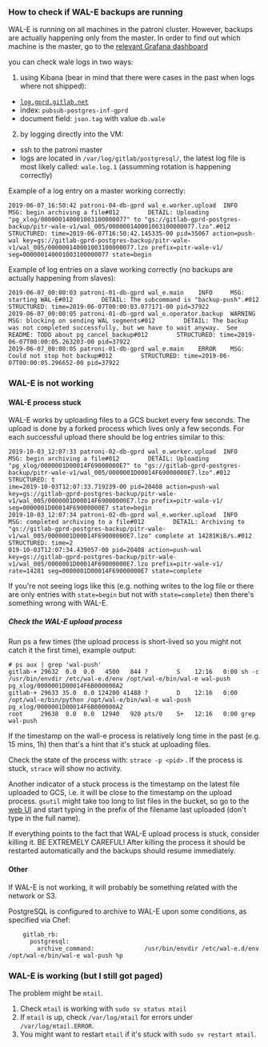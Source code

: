 ### How to check if WAL-E backups are running

WAL-E is running on all machines in the patroni cluster. However, backups are actually happening only from the master. In order to find out which machine is the master, go to the [relevant Grafana dashboard](https://dashboards.gitlab.net/d/000000244/postgresql-replication-overview?orgId=1)

you can check wale logs in two ways:
1. using Kibana (bear in mind that there were cases in the past when logs where not shipped):
  - [`log.gprd.gitlab.net`](log.gprd.gitlab.net)
  - index: `pubsub-postgres-inf-gprd`
  - document field: `json.tag` with value `db.wale`
2. by logging directly into the VM:
  - ssh to the patroni master
  - logs are located in `/var/log/gitlab/postgresql/`, the latest log file is most likely called: `wale.log.1` (assumming rotation is happening correctly)


Example of a log entry on a master working correctly:
```
2019-06-07_16:50:42 patroni-04-db-gprd wal_e.worker.upload  INFO     MSG: begin archiving a file#012        DETAIL: Uploading "pg_xlog/000000140001003100000077" to "gs://gitlab-gprd-postgres-backup/pitr-wale-v1/wal_005/000000140001003100000077.lzo".#012        STRUCTURED: time=2019-06-07T16:50:42.145335-00 pid=35067 action=push-wal key=gs://gitlab-gprd-postgres-backup/pitr-wale-v1/wal_005/000000140001003100000077.lzo prefix=pitr-wale-v1/ seg=000000140001003100000077 state=begin
```

Example of log entries on a slave working correctly (no backups are actually happening from slaves):
```
2019-06-07_00:00:03 patroni-01-db-gprd wal_e.main    INFO     MSG: starting WAL-E#012        DETAIL: The subcommand is "backup-push".#012        STRUCTURED: time=2019-06-07T00:00:03.077171-00 pid=37922
2019-06-07_00:00:05 patroni-01-db-gprd wal_e.operator.backup  WARNING  MSG: blocking on sending WAL segments#012        DETAIL: The backup was not completed successfully, but we have to wait anyway.  See README: TODO about pg_cancel_backup#012        STRUCTURED: time=2019-06-07T00:00:05.263203-00 pid=37922
2019-06-07_00:00:05 patroni-01-db-gprd wal_e.main    ERROR    MSG: Could not stop hot backup#012        STRUCTURED: time=2019-06-07T00:00:05.296652-00 pid=37922
```

### WAL-E is not working

#### WAL-E process stuck ####

WAL-E works by uploading files to a GCS bucket every few seconds. The upload is done by a forked process which lives only a few seconds. For each successful upload there should be log entries similar to this:
```
2019-10-03_12:07:33 patroni-02-db-gprd wal_e.worker.upload  INFO     MSG: begin archiving a file#012        DETAIL: Uploading "pg_xlog/0000001D00014F69000000E7" to "gs://gitlab-gprd-postgres-backup/pitr-wale-v1/wal_005/0000001D00014F69000000E7.lzo".#012        STRUCTURED: t
ime=2019-10-03T12:07:33.719239-00 pid=20408 action=push-wal key=gs://gitlab-gprd-postgres-backup/pitr-wale-v1/wal_005/0000001D00014F69000000E7.lzo prefix=pitr-wale-v1/ seg=0000001D00014F69000000E7 state=begin
2019-10-03_12:07:34 patroni-02-db-gprd wal_e.worker.upload  INFO     MSG: completed archiving to a file#012        DETAIL: Archiving to "gs://gitlab-gprd-postgres-backup/pitr-wale-v1/wal_005/0000001D00014F69000000E7.lzo" complete at 14281KiB/s.#012        STRUCTURED: time=2
019-10-03T12:07:34.439057-00 pid=20408 action=push-wal key=gs://gitlab-gprd-postgres-backup/pitr-wale-v1/wal_005/0000001D00014F69000000E7.lzo prefix=pitr-wale-v1/ rate=14281 seg=0000001D00014F69000000E7 state=complete
```

If you're not seeing logs like this (e.g. nothing writes to the log file or there are only entries with `state=begin` but not with `state=complete`) then there's something wrong with WAL-E.

##### Check the WAL-E upload process

Run ps a few times (the upload process is short-lived so you might not catch it the first time), example output:
```
# ps aux | grep 'wal-push'
gitlab-+ 29632  0.0  0.0   4500   844 ?        S    12:16   0:00 sh -c /usr/bin/envdir /etc/wal-e.d/env /opt/wal-e/bin/wal-e wal-push pg_xlog/0000001D00014F6B000000A2
gitlab-+ 29633 35.0  0.0 124200 41488 ?        D    12:16   0:00 /opt/wal-e/bin/python /opt/wal-e/bin/wal-e wal-push pg_xlog/0000001D00014F6B000000A2
root     29638  0.0  0.0  12940   920 pts/0    S+   12:16   0:00 grep wal-push
```

If the timestamp on the wall-e process is relatively long time in the past (e.g. 15 mins, 1h) then that's a hint that it's stuck at uploading files.

Check the state of the process with: `strace -p <pid>` . If the process is stuck, `strace` will show no activity.

Another indicator of a stuck process is the timestamp on the latest file uploaded to GCS, i.e. it will be close to the timestamp on the upload process. `gsutil` might take too long to list files in the bucket, so go to the [web UI](https://console.cloud.google.com/storage/browser/gitlab-gprd-postgres-backup/) and start typing in the prefix of the filename last uploaded (don't type in the full name).

If everything points to the fact that WAL-E upload process is stuck, consider killing it. BE EXTREMELY CAREFUL! After killing the process it should be restarted automatically and the backups should resume immediately.

#### Other ####

If WAL-E is not working, it will probably be something related with the network or S3.

PostgreSQL is configured to archive to WAL-E upon some conditions, as specified via Chef:
```
    gitlab_rb:
      postgresql:
        archive_command:              /usr/bin/envdir /etc/wal-e.d/env /opt/wal-e/bin/wal-e wal-push %p
```

### WAL-E is working (but I still got paged)

The problem might be `mtail`.

1. Check `mtail` is working with `sudo sv status mtail`
1. If `mtail` is up, check `/var/log/mtail` for errors under `/var/log/mtail.ERROR`.
1. You might want to restart `mtail` if it's stuck with `sudo sv restart mtail`.
